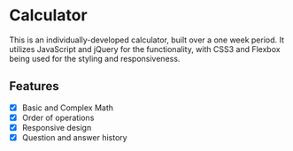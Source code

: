 # Calculator

This is an individually-developed calculator, built over a one week period. It utilizes JavaScript and jQuery for the functionality, with CSS3 and Flexbox being used for the styling and responsiveness. 

## Features

- [x] Basic and Complex Math
- [x] Order of operations
- [x] Responsive design
- [x] Question and answer history